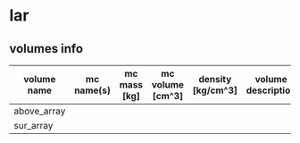 # lar


## volumes info

| volume name | mc name(s) | mc mass [kg] | mc volume [cm^3] | density [kg/cm^3] | volume description | notes |
| ----------- | ---------- | ------------ | ---------------- | ----------------- | ------------------ | ----- |
| above_array |            |              |                  |                   |                    |       | 
| sur_array   |            |              |                  |                   |                    |       |



